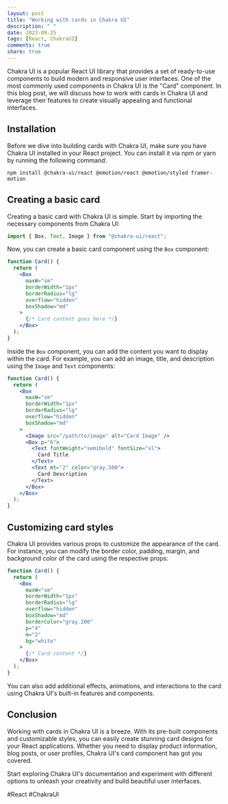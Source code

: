 ```yaml
---
layout: post
title: "Working with cards in Chakra UI"
description: " "
date: 2023-09-25
tags: [React, ChakraUI]
comments: true
share: true
---
```


Chakra UI is a popular React UI library that provides a set of ready-to-use components to build modern and responsive user interfaces. One of the most commonly used components in Chakra UI is the "Card" component. In this blog post, we will discuss how to work with cards in Chakra UI and leverage their features to create visually appealing and functional interfaces.

## Installation

Before we dive into building cards with Chakra UI, make sure you have Chakra UI installed in your React project. You can install it via npm or yarn by running the following command:

```shell
npm install @chakra-ui/react @emotion/react @emotion/styled framer-motion
```

## Creating a basic card

Creating a basic card with Chakra UI is simple. Start by importing the necessary components from Chakra UI:

```jsx
import { Box, Text, Image } from "@chakra-ui/react";
```

Now, you can create a basic card component using the `Box` component:

```jsx
function Card() {
  return (
    <Box
      maxW="sm"
      borderWidth="1px"
      borderRadius="lg"
      overflow="hidden"
      boxShadow="md"
    >
      {/* Card content goes here */}
    </Box>
  );
}
```

Inside the `Box` component, you can add the content you want to display within the card. For example, you can add an image, title, and description using the `Image` and `Text` components:

```jsx
function Card() {
  return (
    <Box
      maxW="sm"
      borderWidth="1px"
      borderRadius="lg"
      overflow="hidden"
      boxShadow="md"
    >
      <Image src="/path/to/image" alt="Card Image" />
      <Box p="6">
        <Text fontWeight="semibold" fontSize="xl">
          Card Title
        </Text>
        <Text mt="2" color="gray.500">
          Card Description
        </Text>
      </Box>
    </Box>
  );
}
```

## Customizing card styles

Chakra UI provides various props to customize the appearance of the card. For instance, you can modify the border color, padding, margin, and background color of the card using the respective props:

```jsx
function Card() {
  return (
    <Box
      maxW="sm"
      borderWidth="1px"
      borderRadius="lg"
      overflow="hidden"
      boxShadow="md"
      borderColor="gray.200"
      p="4"
      m="2"
      bg="white"
    >
      {/* Card content */}
    </Box>
  );
}
```

You can also add additional effects, animations, and interactions to the card using Chakra UI's built-in features and components.

## Conclusion

Working with cards in Chakra UI is a breeze. With its pre-built components and customizable styles, you can easily create stunning card designs for your React applications. Whether you need to display product information, blog posts, or user profiles, Chakra UI's card component has got you covered.

Start exploring Chakra UI's documentation and experiment with different options to unleash your creativity and build beautiful user interfaces.

#React #ChakraUI